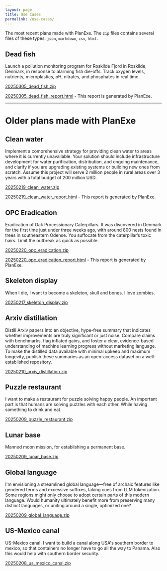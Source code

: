 ```yaml
---
layout: page
title: Use Cases
permalink: /use-cases/
---
```


The most recent plans made with PlanExe. The `zip` files contains several files of these types: `json`, `markdown`, `csv`, `html`.

## Dead fish

Launch a pollution monitoring program for Roskilde Fjord in Roskilde, Denmark, in response to alarming fish die-offs. Track oxygen levels, nutrients, microplastics, pH, nitrates, and phosphates in real time.

[20250305_dead_fish.zip](https://github.com/neoneye/PlanExe-web/raw/refs/heads/main/20250305_dead_fish.zip)

[20250305_dead_fish_report.html](20250305_dead_fish_report.html) - This report is generated by PlanExe.


---

# Older plans made with PlanExe

## Clean water

Implement a comprehensive strategy for providing clean water to areas where it is currently unavailable. Your solution should include infrastructure development for water purification, distribution, and ongoing maintenance, and clarify if you are upgrading existing systems or building new ones from scratch. Assume this project will serve 2 million people in rural areas over 3 years with a total budget of 200 million USD.

[20250219_clean_water.zip](https://github.com/neoneye/PlanExe-web/raw/refs/heads/main/20250219_clean_water.zip)

[20250219_clean_water_report.html](20250219_clean_water_report.html) - This report is generated by PlanExe.

## OPC Eradication

Eradication of Oak Processionary Caterpillars. It was discovered in Denmark for the first time just under three weeks ago, with around 800 nests found in trees in southeastern Odense. You suffocate from the caterpillar’s toxic hairs.
Limit the outbreak as quick as possible.

[20250220_opc_eradication.zip](https://github.com/neoneye/PlanExe-web/raw/refs/heads/main/20250220_opc_eradication.zip)

[20250220_opc_eradication_report.html](20250220_opc_eradication_report.html) - This report is generated by PlanExe.

## Skeleton display

When I die, I want to become a skeleton, skull and bones. I love zombies.

[20250217_skeleton_display.zip](https://github.com/neoneye/PlanExe-web/raw/refs/heads/main/20250217_skeleton_display.zip)

## Arxiv distillation

Distill Arxiv papers into an objective, hype-free summary that indicates whether improvements are truly significant or just noise. Compare claims with benchmarks, flag inflated gains, and foster a clear, evidence-based understanding of machine learning progress without marketing language. To make the distilled data available with minimal upkeep and maximum longevity, publish these summaries as an open-access dataset on a well-established repository.

[20250210_arxiv_distillation.zip](https://github.com/neoneye/PlanExe-web/raw/refs/heads/main/20250210_arxiv_distillation.zip)

## Puzzle restaurant

I want to make a restaurant for puzzle solving happy people. An important part is that humans are solving puzzles with each other. While having something to drink and eat.

[20250209_puzzle_restaurant.zip](https://github.com/neoneye/PlanExe-web/raw/refs/heads/main/20250209_puzzle_restaurant.zip)

## Lunar base

Manned moon mission, for establishing a permanent base.

[20250209_lunar_base.zip](https://github.com/neoneye/PlanExe-web/raw/refs/heads/main/20250209_lunar_base.zip)

## Global language

I'm envisioning a streamlined global language—free of archaic features like gendered terms and excessive suffixes, taking cues from LLM tokenization. Some regions might only choose to adopt certain parts of this modern language. Would humanity ultimately benefit more from preserving many distinct languages, or uniting around a single, optimized one?

[20250209_global_language.zip](https://github.com/neoneye/PlanExe-web/raw/refs/heads/main/20250209_global_language.zip)

## US-Mexico canal

US-Mexico canal. I want to build a canal along USA's southern border to mexico, so that containers no longer have to go all the way to Panama. Also this would help with southern border security.

[20250208_us_mexico_canal.zip](https://github.com/neoneye/PlanExe-web/raw/refs/heads/main/20250208_us_mexico_canal.zip)
